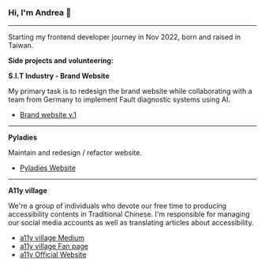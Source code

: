 ### Hi, I'm Andrea 👋
---
Starting my frontend developer journey in Nov 2022, born and raised in Taiwan.

**Side projects and volunteering:**

**S.I.T Industry - Brand Website**

My primary task is to redesign the brand website while collaborating with a team from Germany to implement Fault diagnostic systems using AI.
- [Brand website v.1](http://sit-technology.com/)
<!-- <img width="1435" alt="Screenshot 2023-05-01 at 9 49 16 PM" src="https://user-images.githubusercontent.com/84858081/235462189-2b1b1d14-fea7-4bb0-a380-b65900115eb0.png"> -->

---


**Pyladies**

Maintain and redesign / refactor website.
- [Pyladies Website](https://tw.pyladies.com/)

---

**A11y village**

We're a group of individuals who devote our free time to producing accessibility contents in Traditional Chinese.
I'm responsible for managing our social media accounts as well as translating articles about accessibility.

- [a11y village Medium](https://medium.com/@accessdiversers)
- [a11y village Fan page](https://www.facebook.com/accessdiversers/)
- [a11y Official Website](https://www.101.a11yvillage.twvip.org/en)

<!-- ![Group 346](https://user-images.githubusercontent.com/84858081/219078363-d1438cfa-db99-480b-aa76-646a0fd7e10a.png) -->
<!--
**AndreaFan123/AndreaFan123** is a ✨ _special_ ✨ repository because its `README.md` (this file) appears on your GitHub profile.

Here are some ideas to get you started:

- 🔭 I’m currently working on ...
- 🌱 I’m currently learning ...
- 👯 I’m looking to collaborate on ...
- 🤔 I’m looking for help with ...
- 💬 Ask me about ...
- 📫 How to reach me: ...
- 😄 Pronouns: ...
- ⚡ Fun fact: ...
-->
